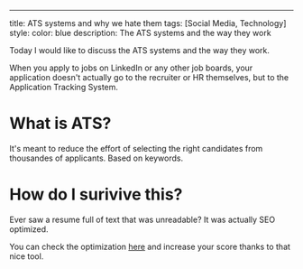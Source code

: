 ---
title: ATS systems and why we hate them
tags: [Social Media, Technology]
style: 
color: blue
description: The ATS systems and the way they work

Today I would like to discuss the ATS systems and the way they work.

When you apply to jobs on LinkedIn or any other job boards, your application doesn't actually go to the recruiter or HR themselves, but to the Application Tracking System.

# What is ATS?

It's meant to reduce the effort of selecting the right candidates from thousandes of applicants. Based on keywords.

# How do I surivive this?

Ever saw a resume full of text that was unreadable? It was actually SEO optimized.

You can check the optimization [here](https://www.jobscan.co/blog/resume-examples-keywords-for-software-engineers/) and increase your score thanks to that nice tool.

